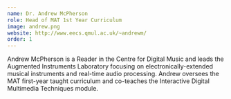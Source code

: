 ```yaml
---
name: Dr. Andrew McPherson
role: Head of MAT 1st Year Curriculum
image: andrew.png
website: http://www.eecs.qmul.ac.uk/~andrewm/
order: 1
---
```

Andrew McPherson is a Reader in the Centre for Digital Music and leads the Augmented Instruments Laboratory focusing on electronically-extended musical instruments and real-time audio processing. Andrew oversees the MAT first-year taught curriculum and co-teaches the Interactive Digital Multimedia Techniques module.